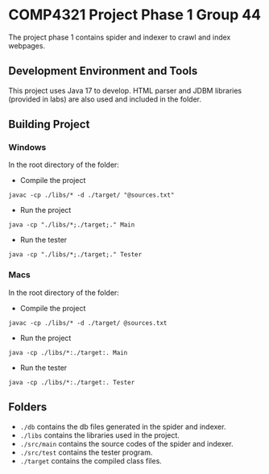 # COMP4321 Project Phase 1 Group 44

The project phase 1 contains spider and indexer to crawl and index webpages.

## Development Environment and Tools

This project uses Java 17 to develop. HTML parser and JDBM libraries (provided in labs) 
are also used and included in the folder.

## Building Project 

### Windows
In the root directory of the folder:

* Compile the project 
```shell
javac -cp ./libs/* -d ./target/ "@sources.txt"
```

* Run the project
```shell
java -cp "./libs/*;./target;." Main
```

* Run the tester
```shell
java -cp "./libs/*;./target;." Tester
```

### Macs
In the root directory of the folder:

* Compile the project
```shell
javac -cp ./libs/* -d ./target/ @sources.txt
```

* Run the project
```shell
java -cp ./libs/*:./target:. Main
```

* Run the tester
```shell
java -cp ./libs/*:./target:. Tester
```

## Folders

* `./db` contains the db files generated in the spider and indexer.
* `./libs` contains the libraries used in the project.
* `./src/main` contains the source codes of the spider and indexer.
* `./src/test` contains the tester program.
* `./target` contains the compiled class files.
